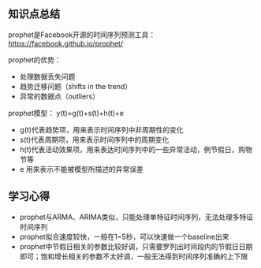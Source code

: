 
## 知识点总结

prophet是Facebook开源的时间序列预测工具： https://facebook.github.io/prophet/

prophet的优势：
* 处理数据丢失问题
* 趋势迁移问题（shifts in the trend）
* 异常的数据点（outliers）

prophet模型： y(t)=g(t)+s(t)+h(t)+e
* g(t)代表趋势项，用来表示时间序列中非周期性的变化
* s(t)代表周期项，用来表示时间序列中的周期变化
* h(t)代表活动效果项，用来表达时间序列中的一些异常活动，例节假日，购物节等
* e 用来表示不能被模型所描述的异常误差


## 学习心得
* prophet与ARMA、ARIMA类似，只能处理单特征时间序列，无法处理多特征时间序列
* prophet拟合速度较快，一般在1~5秒，可以快速做一个baseline出来
* prophet中节假日相关的参数比较好调，只需要罗列出时间段内的节假日日期即可；饱和增长相关的参数不太好调，一般无法得到时间序列准确的上下限

